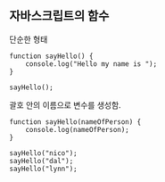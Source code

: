 ## 자바스크립트의 함수

단순한 형태
```
function sayHello() {
    console.log("Hello my name is ");
}

sayHello();
```

괄호 안의 이름으로 변수를 생성함.
```
function sayHello(nameOfPerson) {
    console.log(nameOfPerson);
}

sayHello("nico");
sayHello("dal");
sayHello("lynn");
```
